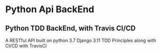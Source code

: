 # Python Api BackEnd

## Python TDD BackEnd, with Travis CI/CD

A RESTful API built on python 3.7 Django 3.11 TDD Principles along with CI/CD with TravisCI
